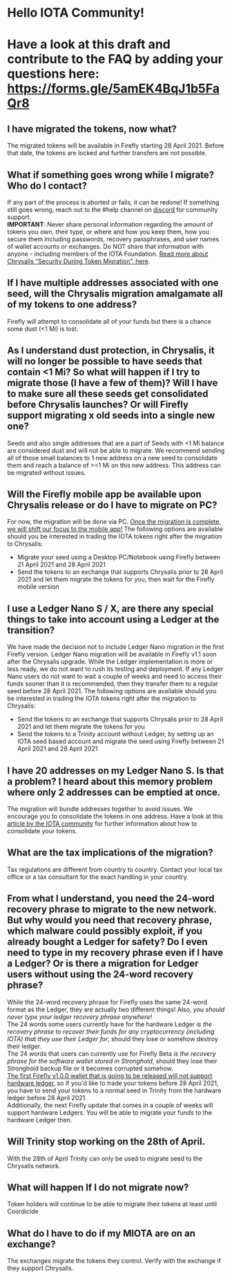 # Hello IOTA Community!
# Have a look at this draft and contribute to the FAQ by adding your questions here: https://forms.gle/5amEK4BqJ1b5FaQr8
  
  
  
  
  
## I have migrated the tokens, now what?
The migrated tokens will be available in Firefly starting 28 April 2021. Before that date, the tokens are locked and further transfers are not possible.


## What if something goes wrong while I migrate? Who do I contact?
If any part of the process is aborted or fails, it can be redone! If something still goes wrong, reach out to the #help channel on [discord](https://discord.iota.org) for community support.  
**IMPORTANT**: Never share personal information regarding the amount of tokens you own, their type, or where and how you keep them, how you secure them including passwords, recovery passphrases, and user names of wallet accounts or exchanges. Do NOT share that information with anyone - including members of the IOTA Foundation.
[Read more about Chrysalis “Security During Token Migration”, here](https://blog.iota.org/security-during-token-migration/). 


## If I have multiple addresses associated with one seed, will the Chrysalis migration amalgamate all of my tokens to one address?
Firefly will attempt to consolidate all of your funds but there is a chance some dust (<1 Mi) is lost.


## As I understand dust protection, in Chrysalis, it will no longer be possible to have seeds that contain <1 Mi? So what will happen if I try to migrate those (I have a few of them)? Will I have to make sure all these seeds get consolidated before Chrysalis launches? Or will Firefly support migrating x old seeds into a single new one?
Seeds and also single addresses that are a part of Seeds with <1 Mi balance are considered dust and will not be able to migrate. We recommend sending all of those small balances to 1 new address on a new seed to consolidate them and reach a balance of >=1 Mi on this new address. This address can be migrated without issues.


## Will the Firefly mobile app be available upon Chrysalis release or do I have to migrate on PC?
For now, the migration will be done via PC. [Once the migration is complete, we will shift our focus to the mobile app!](https://blog.iota.org/chrysalis-network-migration-release-date/)
The following options are available should you be interested in trading the IOTA tokens right after the migration to Chrysalis:
- Migrate your seed using a Desktop PC/Notebook using Firefly between 21 April 2021 and 28 April 2021
- Send the tokens to an exchange that supports Chrysalis prior to 28 April 2021 and let them migrate the tokens for you, then wait for the Firefly mobile version


## I use a Ledger Nano S / X, are there any special things to take into account using a Ledger at the transition?
We have made the decision not to include Ledger Nano migration in the first Firefly version. Ledger Nano migration will be available in Firefly v1.1 soon after the Chrysalis upgrade. While the Ledger implementation is more or less ready, we do not want to rush its testing and deployment. 
If any Ledger Nano users do not want to wait a couple of weeks and need to access their funds sooner than it is recommended, then they transfer them to a regular seed before 28 April 2021.
The following options are available should you be interested in trading the IOTA tokens right after the migration to Chrysalis:
- Send the tokens to an exchange that supports Chrysalis prior to 28 April 2021 and let them migrate the tokens for you
- Send the tokens to a Trinity account without Ledger, by setting up an IOTA seed based account and migrate the seed using Firefly between 21 April 2021 and 28 April 2021


## I have 20 addresses on my Ledger Nano S. Is that a problem? I heard about this memory problem where only 2 addresses can be emptied at once.
The migration will bundle addresses together to avoid issues. We encourage you to consolidate the tokens in one address. Have a look at this [article by the IOTA community](https://medium.com/@hbmy289/how-to-access-iota-funds-spread-over-too-many-inputs-on-ledger-nano-s-74708548fa6e) for further information about how to consolidate your tokens.


## What are the tax implications of the migration?
Tax regulations are different from country to country. Contact your local tax office or a tax consultant for the exact handling in your country.

## From what I understand, you need the 24-word recovery phrase to migrate to the new network. But why would you need that recovery phrase, which malware could possibly exploit, if you already bought a Ledger for safety? Do I even need to type in my recovery phrase even if I have a Ledger? Or is there a migration for Ledger users without using the 24-word recovery phrase?
While the 24-word recovery phrase for Firefly uses the same 24-word format as the Ledger, they are actually two different things! Also, *you should never type your ledger recovery phrase anywhere!*  
The 24 words some users currently have for the hardware Ledger *is the recovery phrase to recover their funds for any cryptocurrency (including IOTA) that they use their Ledger for*, should they lose or somehow destroy their ledger.  
The 24 words that users can currently use for Firefly Beta *is the recovery phrase for the software wallet stored in Stronghold*, should they lose their Stronghold backup file or it becomes corrupted somehow.  
[The first Firefly v1.0.0 wallet that is going to be released will not support hardware ledger](https://blog.iota.org/firefly-token-migration/), so if you'd like to trade your tokens before 28 April 2021, you have to send your tokens to a normal seed in Trinity from the hardware ledger before 28 April 2021.  
Additionally, the next Firefly update that comes in a couple of weeks will support hardware Ledgers. You will be able to migrate your funds to the hardware Ledger then.

## Will Trinity stop working on the 28th of April.
With the 28th of April Trinity can only be used to migrate seed to the Chrysalis network.

## What will happen If I do not migrate now?
Token holders will continue to be able to migrate their tokens at least until Coordicide

## What do I have to do if my MIOTA are on an exchange?
The exchanges migrate the tokens they control. Verify with the exchange if they support Chrysalis. 
